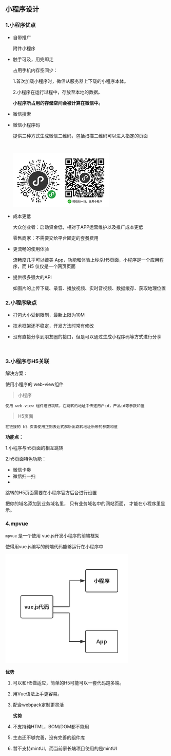 ## 小程序设计



### 1.小程序优点

* 自带推广

  附件小程序

* 触手可及，用完即走

  占用手机内存空间少：

  1.首次加载小程序时，微信从服务器上下载的小程序本体。

  2.小程序在运行过程中，存放至本地的数据。

  **小程序所占用的存储空间会被计算在微信中。**

* 微信搜索

* 微信小程序码

  提供三种方式生成微信二维码，包括扫描二维码可以进入指定的页面

  ​

  ![img](https://github.com/LinDaiDai/JavaScript/blob/master/%E5%BE%AE%E4%BF%A1%E5%B0%8F%E7%A8%8B%E5%BA%8F/img/wxewm.png?raw=true)

* 成本更低

  大众创业者：启动资金低，相对于APP运营维护以及推广成本更低

  零售商家：不需要交给平台固定的套餐费用

* 更流畅的使用体验

  流畅度几乎可以媲美 App，功能和体验上秒杀H5页面，小程序是一个应用程序，而 H5 仅仅是一个网页页面

* 提供很多强大的API

  如图片的上传下载、录音、播放视频、实时音视频、数据缓存、获取地理位置

### 2.小程序缺点

* 打包大小受到限制，最新上限为10M

* 技术框架还不稳定，开发方法时常有修改

* 没有直接分享到朋友圈的接口，但是可以通过生成小程序码等方式进行分享

  ​

### 3.小程序与H5关联

解决方案：

使用小程序的 web-view组件

>  小程序

```
使用 web-view 组件进行跳转，在跳转的地址中传递用户id，产品id等参数和值
```

> H5页面

```
在链接的 h5 页面使用正则表达式解析出跳转地址所带的参数和值
```

**功能点：**

1.小程序与h5页面的相互跳转

2.h5页面特色功能：

* 微信卡劵
* 微信扫一扫
* ​



跳转的H5页面需要在小程序官方后台进行设置

把你的域名添加到业务域名里，
只有业务域名中的网站页面，
才能在小程序里显示。



### 4.mpvue

`mpvue` 是一个使用 vue.js开发小程序的前端框架

使得用vue.js编写的前端代码能够运行在小程序中

![mpvue](https://github.com/LinDaiDai/JavaScript/blob/master/%E5%BE%AE%E4%BF%A1%E5%B0%8F%E7%A8%8B%E5%BA%8F/img/mpvue.png?raw=true)

**优势**

1. 可以和H5做适应，简单的H5可能可以一套代码跑多端。

2. 用Vue语法上手更容易。

3. 配合webpack定制更灵活

   **劣势**

4. 不支持纯HTML，BOM/DOM都不能用

5. 生态还不够完善，没有完善的组件库

6. 暂不支持mintUI，而当前家长端项目使用的是mintUI































